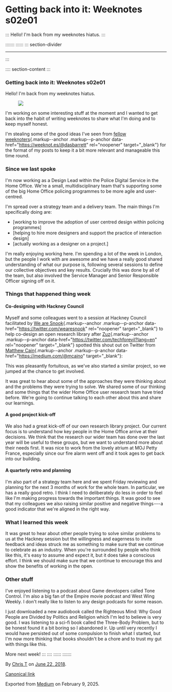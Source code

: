 <div>

# Getting back into it: Weeknotes s02e01 

</div>

::: 
Hello! I'm back from my weeknotes hiatus.
:::

::::::: 
:::::: 
::: section-divider

------------------------------------------------------------------------
:::

:::: section-content
::: 
### Getting back into it: Weeknotes s02e01 

Hello! I'm back from my weeknotes hiatus.

<figure id="370f" class="graf graf--figure graf-after--p">
<img
src="https://cdn-images-1.medium.com/max/800/1*Cq7qZzzq-ceUpuzHaCXtbw.gif"
class="graf-image" data-image-id="1*Cq7qZzzq-ceUpuzHaCXtbw.gif"
data-width="268" data-height="268" data-is-featured="true" />
</figure>

I'm working on some interesting stuff at the moment and I wanted to get
back into the habit of writing weeknotes to share what I'm doing and to
keep myself honest.

I'm stealing some of the good ideas I've seen from [fellow
weeknoters](https://weeknot.es/@dasbarrett){.markup--anchor
.markup--p-anchor data-href="https://weeknot.es/@dasbarrett"
rel="noopener" target="_blank"} for the format of my posts to keep it a
bit more relevant and manageable this time round.

### **Since we last spoke** 

I'm now working as a Design Lead within the Police Digital Service in
the Home Office. We're a small, multidisciplinary team that's supporting
some of the big Home Office policing programmes to be more agile and
user-centred.

I'm spread over a strategy team and a delivery team. The main things I'm
specifically doing are:

-   [working to improve the adoption of user centred design within
    policing programmes]
-   [helping to hire more designers and support the practice of
    interaction design]
-   [actually working as a designer on a project.]

I'm really enjoying working here. I'm spending a lot of the week in
London, but the people I work with are awesome and we have a really good
shared understanding of what our purpose is, following several sessions
to define our collective objectives and key results. Crucially this was
done by all of the team, but also involved the Service Manager and
Senior Responsible Officer signing off on it.

### **Things that happened thing week** 

#### **Co-designing with Hackney Council** 

Myself and some colleagues went to a session at Hackney Council
facilitated by [We are
Snook](https://twitter.com/wearesnook){.markup--anchor .markup--p-anchor
data-href="https://twitter.com/wearesnook" rel="noopener"
target="_blank"} to help co-design an open research library after
[Zuz](https://twitter.com/techforevil?lang=en){.markup--anchor
.markup--p-anchor data-href="https://twitter.com/techforevil?lang=en"
rel="noopener" target="_blank"} spotted this shout out on Twitter from
[Matthew Cain](https://medium.com/@mcaino){.markup--anchor
.markup--p-anchor data-href="https://medium.com/@mcaino"
target="_blank"}:

<figure id="00c1" class="graf graf--figure graf--iframe graf-after--p">
<blockquote>
<a href="https://twitter.com/mcaino/status/1006825124887257089"></a>
</blockquote>
</figure>

This was pleasantly fortuitous, as we've also started a similar project,
so we jumped at the chance to get involved.

It was great to hear about some of the approaches they were thinking
about and the problems they were trying to solve. We shared some of our
thinking and some things that the wider Home Office user research team
have tried before. We're going to continue talking to each other about
this and share our learnings.

#### A good project kick-off 

We also had a great kick-off of our own research library project. Our
current focus is to understand how key people in the Home Office arrive
at their decisions. We think that the research our wider team has done
over the last year will be useful to these groups, but we want to
understand more about their needs first. It was nice to work from the
lovely atrium at MOJ Petty France, especially since our fire alarm went
off and it took ages to get back into our building.

#### A quarterly retro and planning 

I'm also part of a strategy team here and we spent Friday reviewing and
planning for the next 3 months of work for the whole team. In
particular, we has a really good retro. I think I need to deliberately
do less in order to feel like I'm making progress towards the important
things. It was good to see that my colleagues we also raising similar
positive and negative things --- a good indicator that we're aligned in
the right way.

### **What I learned this week** 

It was great to hear about other people trying to solve similar problems
to us at the Hackney session but the willingness and eagerness to invite
feedback and ideas struck me as something to make sure that we continue
to celebrate as an industry. When you're surrounded by people who think
like this, it's easy to assume and expect it, but it does take a
conscious effort. I think we should make sure that we continue to
encourage this and show the benefits of working in the open.

### **Other stuff** 

I've enjoyed listening to a podcast about Game developers called Tone
Control. I'm also a big fan of the Empire movie podcast and West Wing
Weekly. I don't really like to listen to any design podcasts for some
reason.

I just downloaded a new audiobook called the Righteous Mind: Why Good
People are Divided by Politics and Religion which I'm led to believe is
very good. I was listening to a sci-fi book called the Three-Body
Problem, but to be honest found it a bit boring so I abandoned ir. Up
until very recently I would have persisted out of some compulsion to
finish what I started, but I'm now more thinking that books shouldn't be
a chore and to trust my gut with things like this.

More next week!
:::
::::
::::::
:::::::

By [Chris T](https://medium.com/@ctdesign) on [June
22, 2018](https://medium.com/p/6a184fccc296).

[Canonical
link](https://medium.com/@ctdesign/getting-back-into-it-weeknotes-s02e01-6a184fccc296)

Exported from [Medium](https://medium.com) on February 9, 2025.
